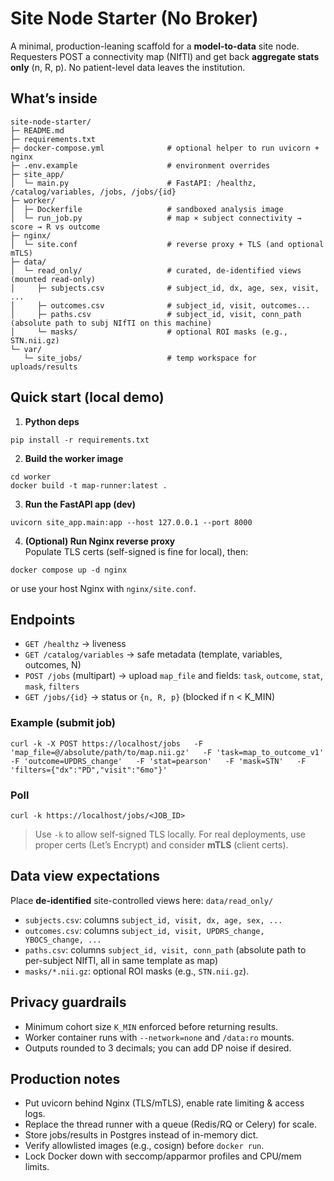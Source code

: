 # Site Node Starter (No Broker)
A minimal, production-leaning scaffold for a **model-to-data** site node. Requesters POST a connectivity map (NIfTI) and get back **aggregate stats only** (n, R, p). No patient-level data leaves the institution.

## What’s inside
```
site-node-starter/
├─ README.md
├─ requirements.txt
├─ docker-compose.yml              # optional helper to run uvicorn + nginx
├─ .env.example                    # environment overrides
├─ site_app/
│  └─ main.py                      # FastAPI: /healthz, /catalog/variables, /jobs, /jobs/{id}
├─ worker/
│  ├─ Dockerfile                   # sandboxed analysis image
│  └─ run_job.py                   # map × subject connectivity → score → R vs outcome
├─ nginx/
│  └─ site.conf                    # reverse proxy + TLS (and optional mTLS)
├─ data/
│  └─ read_only/                   # curated, de-identified views (mounted read-only)
│     ├─ subjects.csv              # subject_id, dx, age, sex, visit, ...
│     ├─ outcomes.csv              # subject_id, visit, outcomes...
│     ├─ paths.csv                 # subject_id, visit, conn_path (absolute path to subj NIfTI on this machine)
│     └─ masks/                    # optional ROI masks (e.g., STN.nii.gz)
└─ var/
   └─ site_jobs/                   # temp workspace for uploads/results
```

## Quick start (local demo)
1) **Python deps**
```
pip install -r requirements.txt
```
2) **Build the worker image**
```
cd worker
docker build -t map-runner:latest .
```
3) **Run the FastAPI app (dev)**
```
uvicorn site_app.main:app --host 127.0.0.1 --port 8000
```
4) **(Optional) Run Nginx reverse proxy**  
Populate TLS certs (self-signed is fine for local), then:
```
docker compose up -d nginx
```
or use your host Nginx with `nginx/site.conf`.

## Endpoints
- `GET /healthz` → liveness
- `GET /catalog/variables` → safe metadata (template, variables, outcomes, N)
- `POST /jobs` (multipart) → upload `map_file` and fields: `task`, `outcome`, `stat`, `mask`, `filters`
- `GET /jobs/{id}` → status or `{n, R, p}` (blocked if n < K_MIN)

### Example (submit job)
```
curl -k -X POST https://localhost/jobs   -F 'map_file=@/absolute/path/to/map.nii.gz'   -F 'task=map_to_outcome_v1'   -F 'outcome=UPDRS_change'   -F 'stat=pearson'   -F 'mask=STN'   -F 'filters={"dx":"PD","visit":"6mo"}'
```

### Poll
```
curl -k https://localhost/jobs/<JOB_ID>
```

> Use `-k` to allow self-signed TLS locally. For real deployments, use proper certs (Let’s Encrypt) and consider **mTLS** (client certs).

## Data view expectations
Place **de-identified** site-controlled views here: `data/read_only/`
- `subjects.csv`: columns `subject_id, visit, dx, age, sex, ...`
- `outcomes.csv`: columns `subject_id, visit, UPDRS_change, YBOCS_change, ...`
- `paths.csv`: columns `subject_id, visit, conn_path` (absolute path to per-subject NIfTI, all in same template as map)
- `masks/*.nii.gz`: optional ROI masks (e.g., `STN.nii.gz`).

## Privacy guardrails
- Minimum cohort size `K_MIN` enforced before returning results.
- Worker container runs with `--network=none` and `/data:ro` mounts.
- Outputs rounded to 3 decimals; you can add DP noise if desired.

## Production notes
- Put uvicorn behind Nginx (TLS/mTLS), enable rate limiting & access logs.
- Replace the thread runner with a queue (Redis/RQ or Celery) for scale.
- Store jobs/results in Postgres instead of in-memory dict.
- Verify allowlisted images (e.g., cosign) before `docker run`.
- Lock Docker down with seccomp/apparmor profiles and CPU/mem limits.
